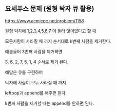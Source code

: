 ## 요세푸스 문제 (원형 탁자 큐 활용)

https://www.acmicpc.net/problem/1158

원형 탁자에 1,2,3,4,5,6,7 이 둘러 앉아있다고 할 때

모든사람이 사라질 때 까지 순서대로 k번째 사람을 제거한다.

예를들어 3번째 사람을 제거하면

3, 6, 2, 7, 5, 1, 4 순서로 제거 된다.

해답은 큐를 구현하여

탁자에 사람이 모두 사라질 때 까지

leftpop과 append를 해주면 된다.

k번째 사람을 제거할 때는 append를 안하면 된다.